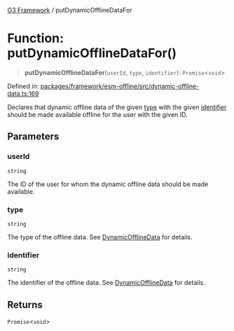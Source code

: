 [O3 Framework](../API.md) / putDynamicOfflineDataFor

# Function: putDynamicOfflineDataFor()

> **putDynamicOfflineDataFor**(`userId`, `type`, `identifier`): `Promise`\<`void`\>

Defined in: [packages/framework/esm-offline/src/dynamic-offline-data.ts:169](https://github.com/habeshabro/openmrs-esm-core/blob/main/packages/framework/esm-offline/src/dynamic-offline-data.ts#L169)

Declares that dynamic offline data of the given [type](#putdynamicofflinedatafor) with the given [identifier](#putdynamicofflinedatafor)
should be made available offline for the user with the given ID.

## Parameters

### userId

`string`

The ID of the user for whom the dynamic offline data should be made available.

### type

`string`

The type of the offline data. See [DynamicOfflineData](../interfaces/DynamicOfflineData.md) for details.

### identifier

`string`

The identifier of the offline data. See [DynamicOfflineData](../interfaces/DynamicOfflineData.md) for details.

## Returns

`Promise`\<`void`\>
